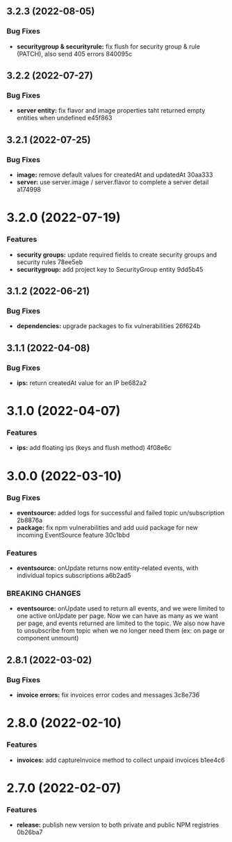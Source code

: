 ## 3.2.3 (2022-08-05)


### Bug Fixes

* **securitygroup & securityrule:** fix flush for security group & rule (PATCH), also send 405 errors 840095c

## 3.2.2 (2022-07-27)


### Bug Fixes

* **server entity:** fix flavor and image properties taht returned empty entities when undefined e45f863

## 3.2.1 (2022-07-25)


### Bug Fixes

* **image:** remove default values for createdAt and updatedAt 30aa333
* **server:** use server.image / server.flavor to complete a server detail a174998

# 3.2.0 (2022-07-19)


### Features

* **security groups:** update required fields to create security groups and security rules 78ee5eb
* **securitygroup:** add project key to SecurityGroup entity 9dd5b45

## 3.1.2 (2022-06-21)


### Bug Fixes

* **dependencies:** upgrade packages to fix vulnerabilities 26f624b

## 3.1.1 (2022-04-08)


### Bug Fixes

* **ips:** return createdAt value for an IP be682a2

# 3.1.0 (2022-04-07)


### Features

* **ips:** add floating ips (keys and flush method) 4f08e6c

# 3.0.0 (2022-03-10)


### Bug Fixes

* **eventsource:** added logs for successful and failed topic un/subscription 2b8876a
* **package:** fix npm vulnerabilities and add uuid package for new incoming EventSource feature 30c1bbd


### Features

* **eventsource:** onUpdate returns now entity-related events, with individual topics subscriptions a6b2ad5


### BREAKING CHANGES

* **eventsource:** onUpdate used to return all events, and we were limited to one active onUpdate per
page. Now we can have as many as we want per page, and events returned are limited to the topic. We
also now have to unsubscribe from topic when we no longer need them (ex: on page or component
unmount)

## 2.8.1 (2022-03-02)


### Bug Fixes

* **invoice errors:** fix invoices error codes and messages 3c8e736

# 2.8.0 (2022-02-10)


### Features

* **invoices:** add captureInvoice method to collect unpaid invoices b1ee4c6

# 2.7.0 (2022-02-07)


### Features

* **release:** publish new version to both private and public NPM registries 0b26ba7
